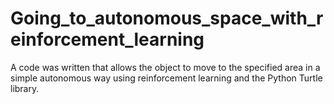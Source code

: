 # Going_to_autonomous_space_with_reinforcement_learning
A code was written that allows the object to move to the specified area in a simple autonomous way using reinforcement learning and the Python Turtle library.
